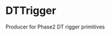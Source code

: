 # DTTrigger
Producer for Phase2 DT rigger primitives
<script>
 cmsrel CMSSW_10_1_1
 cd CMSSW_10_1_1/src/  
</script>

